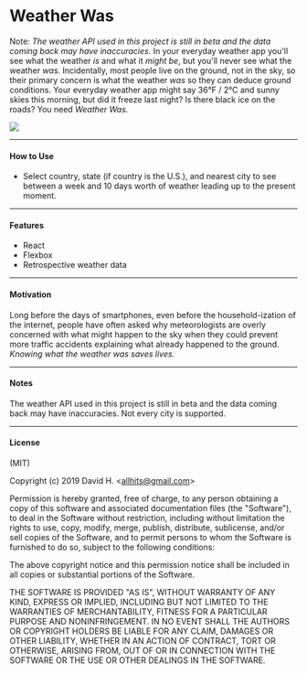 # Weather Was
Note: _The weather API used in this project is still in beta and the data coming back may have inaccuracies._ In your everyday weather app you'll see what the weather _is_ and what it _might be_, but you'll never see  what the weather _was._ Incidentally, most people live on the ground, not in the sky, so their primary concern is what the weather _was_ so they can deduce ground conditions. Your everyday weather app might say 36°F / 2°C and sunny skies this morning, but did it freeze last night? Is there black ice on the roads? You need _Weather Was._

<img src="https://user-images.githubusercontent.com/45696445/55730964-53d07a80-59e7-11e9-8f86-acfabeb1947a.gif">

_________________________

#### How to Use
* Select country, state (if country is the U.S.), and nearest city to see between a week and 10 days worth of weather leading up to the present moment.
_________________________

#### Features
- React
- Flexbox
- Retrospective weather data
_________________________

#### Motivation
Long before the days of smartphones, even before the household-ization of the internet, people have often asked why meteorologists are overly concerned with what might happen to the sky when they could prevent more traffic accidents explaining what already happened to the ground. *Knowing what the weather was saves lives.*
_________________________

#### Notes
The weather API used in this project is still in beta and the data coming back may have inaccuracies. Not every city is supported.
_________________________

#### License
(MIT)

Copyright (c) 2019 David H. &lt;allhits@gmail.com&gt;

Permission is hereby granted, free of charge, to any person obtaining a copy of this software and associated documentation files (the "Software"), to deal in the Software without restriction, including without limitation the rights to use, copy, modify, merge, publish, distribute, sublicense, and/or sell copies of the Software, and to permit persons to whom the Software is furnished to do so, subject to the following conditions:

The above copyright notice and this permission notice shall be included in all copies or substantial portions of the Software.

THE SOFTWARE IS PROVIDED "AS IS", WITHOUT WARRANTY OF ANY KIND, EXPRESS OR IMPLIED, INCLUDING BUT NOT LIMITED TO THE WARRANTIES OF MERCHANTABILITY, FITNESS FOR A PARTICULAR PURPOSE AND NONINFRINGEMENT. IN NO EVENT SHALL THE AUTHORS OR COPYRIGHT HOLDERS BE LIABLE FOR ANY CLAIM, DAMAGES OR OTHER LIABILITY, WHETHER IN AN ACTION OF CONTRACT, TORT OR OTHERWISE, ARISING FROM, OUT OF OR IN CONNECTION WITH THE SOFTWARE OR THE USE OR OTHER DEALINGS IN THE SOFTWARE.
